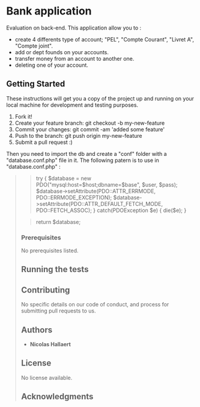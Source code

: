 # Bank application

Evaluation on back-end. 
This application allow you to :
* create 4 differents type of account; "PEL", "Compte Courant", "Livret A", "Compte joint".
* add or dept founds on your accounts.
* transfer money from an account to another one.
* deleting one of your account.

## Getting Started

These instructions will get you a copy of the project up and running on your local machine for development and testing purposes.

1. Fork it!
2. Create your feature branch: git checkout -b my-new-feature
3. Commit your changes: git commit -am 'added some feature'
4. Push to the branch: git push origin my-new-feature
5. Submit a pull request :)

Then you need to import the db and create a "conf" folder with a "database.conf.php" file in it.
The following patern is to use in "database.conf.php" :

> <?php 
> /**
> * MySQL auth info
> */
> $host = 'localhost';
> $base = 'Eval4';
> $user = 'root';
> $pass = 'Your password';

> try
> {
>  $database = new PDO("mysql:host=$host;dbname=$base", $user, $pass);
>  $database->setAttribute(PDO::ATTR_ERRMODE, PDO::ERRMODE_EXCEPTION);
>  $database->setAttribute(PDO::ATTR_DEFAULT_FETCH_MODE, PDO::FETCH_ASSOC);
> }
> catch(PDOException $e)
> {
>  die($e);
> }

> return $database;


### Prerequisites

No prerequisites listed.

## Running the tests


## Contributing

No specific details on our code of conduct, and process for submitting pull requests to us.

## Authors

* **Nicolas Hallaert**

## License

No license available.

## Acknowledgments
